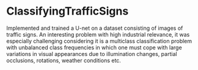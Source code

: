 # ClassifyingTrafficSigns
Implemented and trained a U-net on a dataset consisting of images of traffic signs. An interesting problem with high industrial relevance, it was especially challenging considering it is a multiclass classification problem with unbalanced class frequencies in which one must cope with large variations in visual appearances due to illumination changes, partial occlusions, rotations, weather conditions etc.
